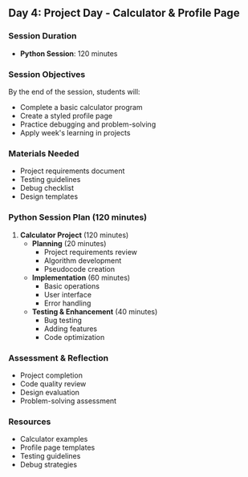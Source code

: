 ## Day 4: Project Day - Calculator & Profile Page
### Session Duration
- **Python Session**: 120 minutes

### Session Objectives
By the end of the session, students will:
- Complete a basic calculator program
- Create a styled profile page
- Practice debugging and problem-solving
- Apply week's learning in projects

### Materials Needed
- Project requirements document
- Testing guidelines
- Debug checklist
- Design templates

### Python Session Plan (120 minutes)
1. **Calculator Project** (120 minutes)
   - **Planning** (20 minutes)
     - Project requirements review
     - Algorithm development
     - Pseudocode creation
   - **Implementation** (60 minutes)
     - Basic operations
     - User interface
     - Error handling
   - **Testing & Enhancement** (40 minutes)
     - Bug testing
     - Adding features
     - Code optimization

### Assessment & Reflection
- Project completion
- Code quality review
- Design evaluation
- Problem-solving assessment

### Resources
- Calculator examples
- Profile page templates
- Testing guidelines
- Debug strategies
